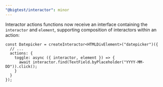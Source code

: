 ```yaml
---
"@bigtest/interactor": minor
---
```


Interactor actions functions now receive an interface containing the `interactor` and `element`,
supporting composition of interactors within an action:

```
const Datepicker = createInteractor<HTMLDivElement>("datepicker")({
  // ...
  actions: {
    toggle: async ({ interactor, element }) => {
      await interactor.find(TextField.byPlaceholder("YYYY-MM-DD")).click();
    }
  }
});
```